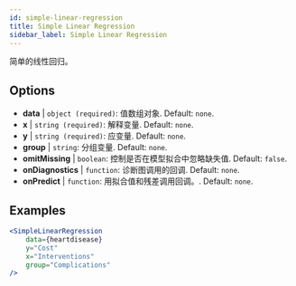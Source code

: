 ```yaml
---
id: simple-linear-regression
title: Simple Linear Regression
sidebar_label: Simple Linear Regression
---
```


简单的线性回归。

## Options

* __data__ | `object (required)`: 值数组对象. Default: `none`.
* __x__ | `string (required)`: 解释变量. Default: `none`.
* __y__ | `string (required)`: 应变量. Default: `none`.
* __group__ | `string`: 分组变量. Default: `none`.
* __omitMissing__ | `boolean`: 控制是否在模型拟合中忽略缺失值. Default: `false`.
* __onDiagnostics__ | `function`: 诊断图调用的回调. Default: `none`.
* __onPredict__ | `function`: 用拟合值和残差调用回调。. Default: `none`.


## Examples

```jsx live
<SimpleLinearRegression 
    data={heartdisease} 
    y="Cost"
    x="Interventions"
    group="Complications"
/>
```

